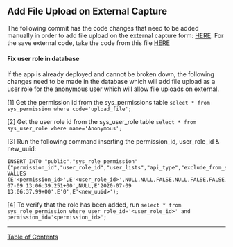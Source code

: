 ## Add File Upload on External Capture

The following commit has the code changes that need to be added manually in order to add file upload on the external capture form:
[HERE](https://github.com/i-Sight/config_ung_v5/commit/e192f1bd11bfc643d7d02f51588f336567ba54ee?ts=2). For the save external code, take the code from this file [HERE](https://github.com/i-Sight/config_centracare_v5/blob/3dce091a6d170d652999ad96f97af52ce2dcae7f/lib/services/business-logic/external-capture/workflow/external-capture-save.js?ts=2)


#### Fix user role in database
If the app is already deployed and cannot be broken down, the following changes need to be made in the database which will add file upload as a user role for the anonymous user which will allow file uploads on external.

[1] Get the permission id from the sys_permissions table `select * from sys_permission where code='upload_file';`

[2] Get the user role id from the sys_user_role table `select * from sys_user_role where name='Anonymous';`

[3] Run the following command inserting the permission_id, user_role_id & new_uuid:
```
INSERT INTO "public"."sys_role_permission"("permission_id","user_role_id","user_lists","api_type","exclude_from_suggested_links","record_source","sys_processing","exclude_from_purge","date_purged","purge_reason","pending_purge_date","computed_search","sys_submitted","sys_active","deleted_by","deleted_date","last_updated_date","last_updated_by","created_date","created_by","id")
VALUES
(E'<permission_id>',E'<user_role_id>',NULL,NULL,FALSE,NULL,FALSE,FALSE,NULL,NULL,NULL,NULL,TRUE,TRUE,NULL,NULL,E'2020-07-09 13:06:39.251+00',NULL,E'2020-07-09 13:06:37.99+00',E'0',E'<new_uuid>');
```

[4] To verify that the role has been added, run `select * from sys_role_permission where user_role_id='<user_role_id>' and permission_id='<permission_id>';`

***
[Table of Contents](../README.md)
